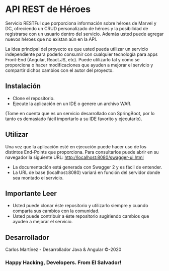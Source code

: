 # API REST de Héroes
Servicio RESTFul que porporciona información sobre héroes de Marvel y DC, ofreciendo un CRUD personalizado de héroes y la posibilidad de registrarse con un usuario dentro del servicio. Además usted puede agregar nuevos héroes que no existan aún en la API.

La idea principal del proyecto es que usted pueda utilizar un servicio independiente para poderlo consumir con cualquier tecnología para apps Front-End (Angular, React.JS, etc).
Puede utilizarlo tal y como se proporciona o hacer modificaciones que ayuden a mejorar el servicio y compartir dichos cambios con el autor del proyecto.

## Instalación
* Clone el repositorio.
* Ejecute la aplicación en un IDE o genere un archivo WAR.

(Tome en cuenta que es un servicio desarrollado con SpringBoot, por lo tanto es demasiado fácil importarlo a su IDE favorito y ejecutarlo).


## Utilizar
Una vez que la aplicación esté en ejecución puede hacer uso de los distintos End-Points que proporciona. Para consultarlos puede abrir en su navegador la siguiente URL: 
[http://localhost:8080/swagger-ui.html](http://localhost:8080/swagger-ui.html)
* La documentación está generada con Swagger 2 y es fácil de entender.
* La URL de base (localhost:8080) variará en función del servidor donde sea montado el servicio.

## Importante Leer
* Usted puede clonar éste repositorio y utilizarlo siempre y cuando comparta sus cambios con la comunidad. 
* Usted puede contribuir a éste repositorio sugiriendo cambios que ayuden a mejorar el servicio.

## Desarrollador
Carlos Martínez - Desarrollador Java & Angular
&copy;-2020

### Happy Hacking, Developers. From El Salvador!

